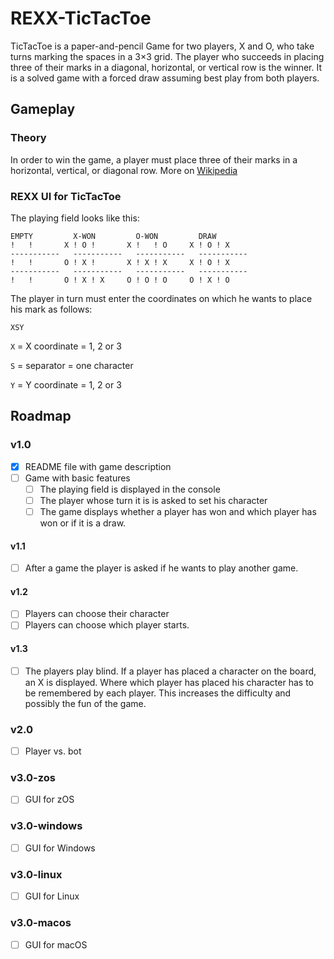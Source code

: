 # REXX-TicTacToe
TicTacToe is a paper-and-pencil Game for two players, X and O, who take turns marking the spaces in a 3×3 grid. The player who succeeds in placing three of their marks in a diagonal, horizontal, or vertical row is the winner. It is a solved game with a forced draw assuming best play from both players.

## Gameplay
### Theory
In order to win the game, a player must place three of their marks in a horizontal, vertical, or diagonal row.
More on [Wikipedia](https://en.wikipedia.org/wiki/Tic-tac-toe)

### REXX UI for TicTacToe
The playing field looks like this:
```
EMPTY         X-WON         O-WON         DRAW
!   !       X ! O !       X !   ! O     X ! O ! X
-----------   -----------   -----------   -----------
!   !       O ! X !       X ! X ! X     X ! O ! X
-----------   -----------   -----------   -----------
!   !       O ! X ! X     O ! O ! O     O ! X ! O
```
The player in turn must enter the coordinates on which he wants to place his mark as follows:
```
XSY
```
`X` = X coordinate = 1, 2 or 3

`S` = separator = one character

`Y` = Y coordinate = 1, 2 or 3

## Roadmap
### v1.0
 - [X] README file with game description
 - [ ] Game with basic features
   - [ ] The playing field is displayed in the console
   - [ ] The player whose turn it is is asked to set his character
   - [ ] The game displays whether a player has won and which player has won or if it is a draw.

#### v1.1
 - [ ] After a game the player is asked if he wants to play another game.

#### v1.2
 - [ ] Players can choose their character
 - [ ] Players can choose which player starts.

#### v1.3
 - [ ] The players play blind. If a player has placed a character on the board, an X is displayed. Where which player has placed his character has to be remembered by each player. This increases the difficulty and possibly the fun of the game.

### v2.0
 - [ ] Player vs. bot

### v3.0-zos
 - [ ] GUI for zOS

### v3.0-windows
 - [ ] GUI for Windows

### v3.0-linux
 - [ ] GUI for Linux

### v3.0-macos
 - [ ] GUI for macOS